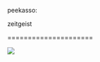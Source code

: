 <!--
id: 1088396906
link: http://tumblr.atmos.org/post/1088396906/peekasso-zeitgeist
slug: peekasso-zeitgeist
date: Wed Sep 08 2010 15:30:26 GMT-0700 (PDT)
publish: 2010-09-08
tags: 
title: peekasso:

zeitgeist

-->


peekasso:

zeitgeist

=====================

![](http://31.media.tumblr.com/tumblr_l4ccpow0yT1qz732no1_500.jpg)

